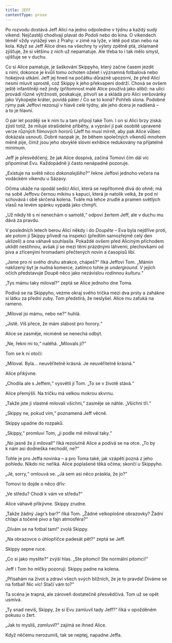 ```yaml
---
title: JEFF
contentType: prose
---
```


  

Po rozvodu dostává Jeff Alici na jedno odpoledne v týdnu a každý sudý víkend. Nejčastěji chodívají plavat do Podolí nebo do kina. O víkendech téměř vždy vyrážejí ven z Prahy: v zimě na lyže, v létě pod stan nebo na kola. Když se Jeff Alice dnes na všechny ty výlety zpětně ptá, zklamaně zjišťuje, že si většinu z nich už nepamatuje. Ale třeba to i tak mělo smysl, ujišťuje se v duchu.

Co si Alice pamatuje, je šaškování Skippyho, který začne časem jezdit s nimi, dokonce je kvůli tomu ochoten oželet i významná fotbalová nebo hokejová utkání. Jeff jej hned na počátku důrazně upozorní, že před Alicí nesmí mluvit sprostě, což Skippy k jeho překvapení dodrží. Chová se ovšem ještě infantilněji než jindy (přítomnost malé Alice používá jako alibi): na ulici provádí různé výtržnosti, poskakuje, pitvoří se a skládá pro Alici veršovánky jako Vykopejte kráter, povídá páter / Co se to koná? Pohřeb slona. Podobné rýmy pak Jeffovi rezonují v hlavě celé týdny, ale jeho dcera je nadšená – a to je hlavní.

O pár let později se k nim tu a tam připojí také Tom. I on si Alici brzy získá: zjistí totiž, že miluje strašidelné příběhy, a vypráví jí pak osobitě upravené verze různých filmových hororů (Jeff ho musí mírnit, aby pak Alice vůbec dokázala usnout). Dobré naopak je, že během společných víkendů mnohem méně pije, čímž jsou jeho obvyklé slovní exhibice redukovány na přijatelné minimum.

Jeff je přesvědčený, že jak Alice dospívá, začíná Tomovi čím dál víc připomínat Evu. Každopádně ji často nenápadně pozoruje.

„Existuje na světě něco _dokonalejšího_?“ řekne Jeffovi jednoho večera na vodáckém víkendu u Sázavy.

Očima ukáže na opodál sedící Alici, která se nepřítomně dívá do ohně; má na sobě Jeffovu černou mikinu s kapucí, která je natolik velká, že pod ní schovává i obě skrčená kolena. Tváře má lehce zrudlé a pramen světlých vlasů na levém spánku vypadá jako chmýří.

„Už nikdy tě s ní nenechám o samotě,“ odpoví žertem Jeff, ale v duchu mu dává za pravdu.

  

V posledních letech berou Alici někdy i do _Doupěte_ – Eva byla nejdříve proti, ale potom ji Skippy přivedl na inspekci (předtím samozřejmě celý den uklízeli) a ona váhavě souhlasila. Pokaždé ovšem před Aliciným příchodem uklidit nestihnou, avšak jí se mezi těmi prázdnými láhvemi, plechovkami od piva a zřícenými hromadami přečtených novin a časopisů líbí.

„Jsme pro ni svého druhu atrakce, chápeš?“ říká Jeffovi Tom. „Mámin naklizený byt je nudná komerce, zatímco tohle je _underground_. V jejích očích představuje Doupě něco jako nezávislou _rodinnou kulturu_.“

  

„Tys mámu taky miloval?“ zeptá se Alice jednoho dne Toma.

Podívá se na Skippyho, vezme okraj svého trička mezi dva prsty a zahákne si látku za přední zuby. Tom předstírá, že neslyšel. Alice mu zaťuká na rameno.

„Miloval jsi mámu, nebo ne?“ huhlá.

„Jistě. Víš přece, že mám slabost pro horory.“

Alice se zasměje, nicméně se nenechá odbýt.

„Ne, řekni mi to,“ naléhá. „Milovals ji?“

Tom se k ní otočí:

„Miloval. Byla… neuvěřitelně krásná. Je neuvěřitelně krásná.“

Alice přikývne.

„Chodila ale s Jeffem,“ vysvětlí jí Tom. „To se v životě stává.“

Alice přemýšlí. Na tričku má velkou mokrou skvrnu.

„Takže jste ji vlastně milovali všichni,“ zasměje se náhle. „Všichni tři.“

„Skippy ne, pokud vím,“ poznamená Jeff věcně.

Skippy upadne do rozpaků.

„Skippy,“ promluví Tom, „ji podle mě miloval taky.“

„No jasně že ji miloval!“ říká rezolutně Alice a podívá se na otce. „To by k nám asi dodneška nechodil, ne?“

Tohle je pro Jeffa novinka – a pro Toma také, jak vzápětí pozná z jeho pohledu. Nikdo nic neříká. Alice poplašeně těká očima; skončí u Skippyho.

„Jé, sorry,“ omlouvá se. „Já sem asi něco práskla, že jo?“

Tomovi to dojde o něco dřív:

„Ve středu? Chodí k vám ve středu?“

Alice váhavě přikývne. Skippy zrudne.

„Takže žádný Jagr’s bar?“ říká Tom. „Žádné velkoplošné obrazovky? Žádní chlapi a točené pivo a fajn atmosféra?“

„Dívám se na fotbal tam!“ zvolá Skippy.

„Na obrazovce o úhlopříčce padesát pět?“ zeptá se Jeff.

Skippy sepne ruce.

„Co si jako myslíte?“ zvýší hlas. „Ste pitomci! Ste normální pitomci!“

Jeff i Tom ho mlčky pozorují. Skippy padne na kolena.

„Přísahám na život a zdraví všech svých bližních, že je to pravda! Díváme se na fotbal! Nic víc! Stačí vám to?“

Ta scéna je trapná, ale zároveň dostatečně přesvědčivá. Tom už se opět usmívá.

„Ty snad nevíš, Skippy, že si Evu zamluvil tady Jeff?“ říká v opožděném pokusu o žert.

„Jak to myslíš, _zamluvil_?“ zajímá se ihned Alice.

Když něčemu nerozumíš, tak se neptej, napadne Jeffa.
